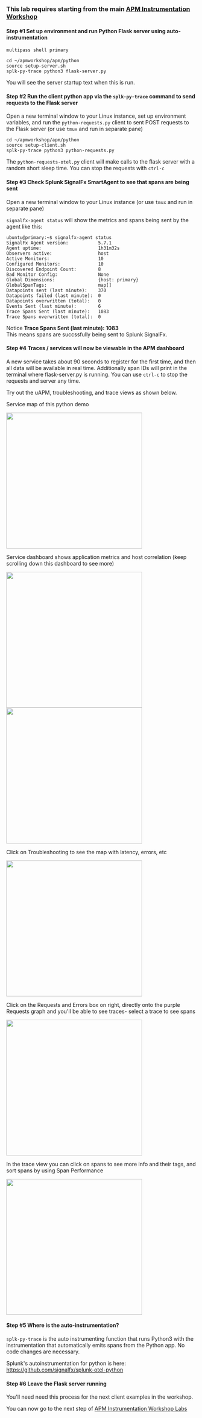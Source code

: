 ### This lab requires starting from the main [APM Instrumentation Workshop](../workshop-steps/3-workshop-labs.md)


#### Step #1 Set up environment and run Python Flask server using auto-instrumentation

`multipass shell primary`

```
cd ~/apmworkshop/apm/python
source setup-server.sh  
splk-py-trace python3 flask-server.py  
```

You will see the server startup text when this is run.

#### Step #2 Run the client python app via the `splk-py-trace` command to send requests to the Flask server

Open a new terminal window to your Linux instance, set up environment variables, and run the `python-requests.py` client to sent POST requests to the Flask server (or use `tmux` and run in separate pane)

```
cd ~/apmworkshop/apm/python
source setup-client.sh  
splk-py-trace python3 python-requests.py
```

The `python-requests-otel.py` client will make calls to the flask server with a random short sleep time.
You can stop the requests with `ctrl-c`

#### Step #3 Check Splunk SignalFx SmartAgent to see that spans are being sent

Open a new terminal window to your Linux instance (or use `tmux` and run in separate pane)

`signalfx-agent status` will show the metrics and spans being sent by the agent like this:

```
ubuntu@primary:~$ signalfx-agent status
SignalFx Agent version:           5.7.1
Agent uptime:                     1h31m32s
Observers active:                 host
Active Monitors:                  10
Configured Monitors:              10
Discovered Endpoint Count:        8
Bad Monitor Config:               None
Global Dimensions:                {host: primary}
GlobalSpanTags:                   map[]
Datapoints sent (last minute):    370
Datapoints failed (last minute):  0
Datapoints overwritten (total):   0
Events Sent (last minute):        6
Trace Spans Sent (last minute):   1083
Trace Spans overwritten (total):  0
```

Notice **Trace Spans Sent (last minute):   1083**  
This means spans are succssfully being sent to Splunk SignalFx.

#### Step #4 Traces / services will now be viewable in the APM dashboard

A new service takes about 90 seconds to register for the first time, and then all data will be available in real time.
Additionally span IDs will print in the terminal where flask-server.py is running.
You can use `ctrl-c` to stop the requests and server any time.

Try out the uAPM, troubleshooting, and trace views as shown below.

Service map of this python demo  

<img src="../../../assets/vlcsnap-00001.png" width="360"> 

Service dashboard shows application metrics and host correlation (keep scrolling down this dashboard to see more)

<img src="../../../assets/vlcsnap-00002.png" width="360">  
<img src="../../../assets/vlcsnap-00003.png" width="360">  

Click on Troubleshooting to see the map with latency, errors, etc  

<img src="../../../assets/vlcsnap-00005.png" width="360"> 

Click on the Requests and Errors box on right, directly onto the purple Requests graph and you'll be able to see traces- select a trace to see spans

<img src="../../../assets/vlcsnap-00004.png" width="360"> 

In the trace view you can click on spans to see more info and their tags, and sort spans by using Span Performance

<img src="../../../assets/vlcsnap-00006.png" width="360"> 

#### Step #5 Where is the auto-instrumentation?

`splk-py-trace` is the auto instrumenting function that runs Python3 with the instrumentation that automatically emits spans from the Python app. No code changes are necessary.

Splunk's autoinstrumentation for python is here: https://github.com/signalfx/splunk-otel-python

#### Step #6 Leave the Flask server running

You'll need need this process for the next client examples in the workshop.  

You can now go to the next step of [APM Instrumentation Workshop Labs](../workshop-steps/3-workshop-labs.md)
